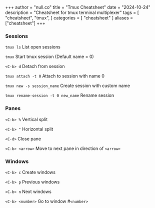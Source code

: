 +++
author = "null.co"
title = "Tmux Cheatsheet"
date = "2024-10-24"
description = "Cheatsheet for tmux terminal multiplexer"
tags = [
    "cheatsheet",
    "tmux",
]
categories = [
    "cheatsheet"
]
aliases = ["cheatsheet"]
+++

### Sessions

`tmux ls`  List open sessions

`tmux` Start tmux session (Default name = 0)

`<C-b> d` Detach from session

`tmux attach -t 0` Attach to session with name 0

`tmux new -s session_name` Create session with custom name

`tmux rename-session -t 0 new_name` Rename session

### Panes

`<C-b> %` Vertical split

`<C-b> "` Horizontal split

`<C-d>` Close pane

`<C-b> <arrow>` Move to next pane in direction of `<arrow>`


### Windows

`<C-b> c` Create windows

`<C-b> p` Previous windows

`<C-b> n` Next windows
 
 `<C-b> <number>` Go to window #`<number>`
